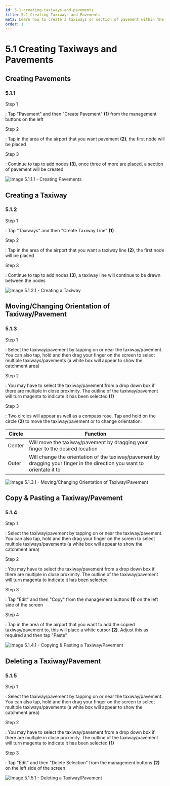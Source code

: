 ```yaml
---
id: 5.1-creating-taxiways-and-pavements
title: 5.1 Creating Taxiways and Pavements
meta: Learn how to create a taxiways or section of pavement within the Scenery Editor of Infinite Flight.
order: 1
---
```




# 5.1 Creating Taxiways and Pavements



## Creating Pavements

### 5.1.1

Step 1

: Tap "Pavement" and then "Create Pavement" **(1)** from the management buttons on the left



Step 2

: Tap in the area of the airport that you want pavement **(2)**, the first node will be placed



Step 3

: Continue to tap to add nodes **(3)**, once three of more are placed, a section of pavement will be created



![Image 5.1.1.1 - Creating Pavements](_images/manual/frames/5.1.1.1.png)



## Creating a Taxiway

### 5.1.2

Step 1

: Tap "Taxiways" and then "Create Taxiway Line" **(1)**



Step 2

: Tap in the area of the airport that you want a taxiway line **(2)**, the first node will be placed



Step 3

: Continue to tap to add nodes **(3)**, a taxiway line will continue to be drawn between the nodes



![Image 5.1.2.1 - Creating a Taxiway](_images/manual/frames/5.1.2.1.png)



## Moving/Changing Orientation of Taxiway/Pavement

### 5.1.3

Step 1

: Select the taxiway/pavement by tapping on or near the taxiway/pavement. You can also tap, hold and then drag your finger on the screen to select multiple taxiways/pavements (a white box will appear to show the catchment area)



Step 2

: You may have to select the taxiway/pavement from a drop down box if there are multiple in close proximity. The outline of the taxiway/pavement will turn magenta to indicate it has been selected **(1)**



Step 3

: Two circles will appear as well as a compass rose. Tap and hold on the circle **(2)** to move the taxiway/pavement or to change orientation:



| Circle | Function                                                     |
| ------ | ------------------------------------------------------------ |
| Center | Will move the taxiway/pavement by dragging your finger to the desired location |
| Outer  | Will change the orientation of the taxiway/pavement by dragging your finger in the direction you want to orientate it to |



![Image 5.1.3.1 - Moving/Changing Orientation of Taxiway/Pavement](_images/manual/frames/5.1.3.1.png)



## Copy & Pasting a Taxiway/Pavement

### 5.1.4

Step 1

: Select the taxiway/pavement by tapping on or near the taxiway/pavement. You can also tap, hold and then drag your finger on the screen to select multiple taxiways/pavements (a white box will appear to show the catchment area)



Step 2

: You may have to select the taxiway/pavement from a drop down box if there are multiple in close proximity. The outline of the taxiway/pavement will turn magenta to indicate it has been selected 



Step 3

: Tap "Edit" and then "Copy" from the management buttons **(1)** on the left side of the screen 



Step 4

: Tap in the area of the airport that you want to add the copied taxiway/pavement to, this will place a white cursor **(2)**. Adjust this as required and then tap "Paste"



![Image 5.1.4.1 - Copying & Pasting a Taxiway/Pavement](_images/manual/frames/5.1.4.1.png)



## Deleting a Taxiway/Pavement

### 5.1.5

Step 1

: Select the taxiway/pavement by tapping on or near the taxiway/pavement. You can also tap, hold and then drag your finger on the screen to select multiple taxiways/pavements (a white box will appear to show the catchment area)



Step 2

: You may have to select the taxiway/pavement from a drop down box if there are multiple in close proximity. The outline of the taxiway/pavement will turn magenta to indicate it has been selected **(1)**



Step 3

: Tap "Edit" and then "Delete Selection" from the management buttons **(2)** on the left side of the screen 



![Image 5.1.5.1 - Deleting a Taxiway/Pavement](_images/manual/frames/5.1.5.1.png)